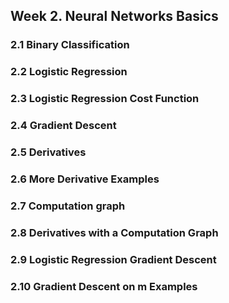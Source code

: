 ## Week 2. Neural Networks Basics

### 2.1 Binary Classification

### 2.2 Logistic Regression

### 2.3 Logistic Regression Cost Function

### 2.4 Gradient Descent

### 2.5 Derivatives

### 2.6 More Derivative Examples

### 2.7 Computation graph

### 2.8 Derivatives with a Computation Graph

### 2.9 Logistic Regression Gradient Descent

### 2.10 Gradient Descent on m Examples

